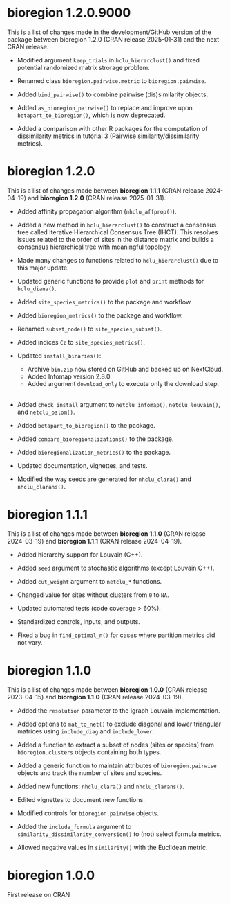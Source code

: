 # bioregion 1.2.0.9000

This is a list of changes made in the development/GitHub version of the package 
between bioregion 1.2.0 (CRAN release 2025-01-31) and the next CRAN release.

* Modified argument `keep_trials` in `hclu_hierarclust()` and fixed potential 
randomized matrix strorage problem.

* Renamed class `bioregion.pairwise.metric` to `bioregion.pairwise`.

* Added `bind_pairwise()` to combine pairwise (dis)similarity objects.

* Added `as_bioregion_pairwise()` to replace and improve upon
`betapart_to_bioregion()`, which is now deprecated.

* Added a comparison with other R packages for the computation of dissimilarity
  metrics in tutorial 3 (Pairwise similarity/dissimilarity metrics).

# bioregion 1.2.0

This is a list of changes made between **bioregion 1.1.1** 
(CRAN release 2024-04-19) and **bioregion 1.2.0** (CRAN release 2025-01-31).

* Added affinity propagation algorithm (`nhclu_affprop()`).

* Added a new method in `hclu_hierarclust()` to construct a consensus tree called
Iterative Hierarchical Consensus Tree (IHCT). This resolves issues related to 
the order of sites in the distance matrix and builds a consensus hierarchical 
tree with meaningful topology.

* Made many changes to functions related to `hclu_hierarclust()` due to 
this major update.

* Updated generic functions to provide `plot` and `print` methods for 
`hclu_diana()`.

* Added `site_species_metrics()` to the package and workflow.

* Added `bioregion_metrics()` to the package and workflow.

* Renamed `subset_node()` to `site_species_subset()`.

* Added indices `Cz` to `site_species_metrics()`.

* Updated `install_binaries()`:
  - Archive `bin.zip` now stored on GitHub and backed up on NextCloud.
  - Added Infomap version 2.8.0.
  - Added argument `download_only` to execute only the download step.  
&nbsp;

* Added `check_install` argument to `netclu_infomap()`, `netclu_louvain()`, 
and `netclu_oslom()`.

* Added `betapart_to_bioregion()` to the package.

* Added `compare_bioregionalizations()` to the package.

* Added `bioregionalization_metrics()` to the package.

* Updated documentation, vignettes, and tests.

* Modified the way seeds are generated for `nhclu_clara()` and 
`nhclu_clarans()`.
   
# bioregion 1.1.1

This is a list of changes made between **bioregion 1.1.0** 
(CRAN release 2024-03-19) and **bioregion 1.1.1** (CRAN release 2024-04-19).

* Added hierarchy support for Louvain (C++).

* Added `seed` argument to stochastic algorithms (except Louvain C++).

* Added `cut_weight` argument to `netclu_*` functions.

* Changed value for sites without clusters from `0` to `NA`.

* Updated automated tests (code coverage > 60%).

* Standardized controls, inputs, and outputs.

* Fixed a bug in `find_optimal_n()` for cases where partition metrics 
did not vary.

# bioregion 1.1.0

This is a list of changes made between **bioregion 1.0.0** 
(CRAN release 2023-04-15) and **bioregion 1.1.0** (CRAN release 2024-03-19).

* Added the `resolution` parameter to the igraph Louvain implementation.

* Added options to `mat_to_net()` to exclude diagonal and lower triangular 
matrices using `include_diag` and `include_lower`.

* Added a function to extract a subset of nodes (sites or species) from 
`bioregion.clusters` objects containing both types.

* Added a generic function to maintain attributes of `bioregion.pairwise`
objects and track the number of sites and species.

* Added new functions: `nhclu_clara()` and `nhclu_clarans()`.

* Edited vignettes to document new functions.

* Modified controls for `bioregion.pairwise` objects.

* Added the `include_formula` argument to 
`similarity_dissimilarity_conversion()` to (not) select formula metrics.

* Allowed negative values in `similarity()` with the Euclidean metric.

# bioregion 1.0.0 

First release on CRAN

